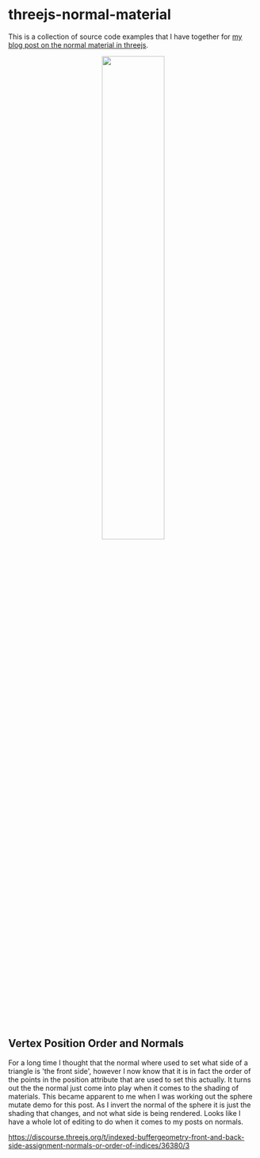 # threejs-normal-material

This is a collection of source code examples that I have together for [my blog post on the normal material in threejs](https://dustinpfister.github.io/2021/06/23/threejs-normal-material/).


<div align="center">
      <a href="https://www.youtube.com/watch?v=G5bD_dXg2M4">
         <img src="https://img.youtube.com/vi/G5bD_dXg2M4/0.jpg" style="width:50%;">
      </a>
</div>


## Vertex Position Order and Normals

For a long time I thought that the normal where used to set what side of a triangle is 'the front side', however I now know that it is in fact the order of the points in the position attribute that are used to set this actually. It turns out the the normal just come into play when it comes to the shading of materials. This became apparent to me when I was working out the sphere mutate demo for this post. As I invert the normal of the sphere it is just the shading that changes, and not what side is being rendered. Looks like I have a whole lot of editing to do when it comes to my posts on normals.

https://discourse.threejs.org/t/indexed-buffergeometry-front-and-back-side-assignment-normals-or-order-of-indices/36380/3

